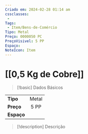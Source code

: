 ```yaml
---
Criado em: 2024-02-28 01:14 am
cssclasses:
 - 
Tags:
 - Item/Bens-de-Comércio
Tipo: Metal
Preço: 0000050 PC
PreçoVisivel: 5 PP
Espaço: 
NoteIcon: Item
---
```

# [[0,5 Kg de Cobre]]

> [!basic] Dados Básicos
> 
|            |     |
| ---------- |:---:|
| **Tipo**   |  Metal   |
| **Preço**  |  5 PP   |
| **Espaço** |     |
>
 
> [!description] Descrição
> 
>
